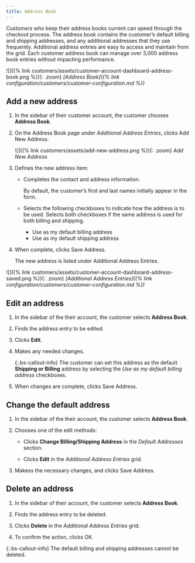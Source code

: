 ```yaml
---
title: Address Book
---
```


Customers who keep their address books current can speed through the checkout process. The address book contains the customer’s default billing and shipping addresses, and any additional addresses that they use frequently. Additional address entries are easy to access and maintain from the grid. Each customer address book can manage over 3,000 address book entries without impacting performance.

![]({% link customers/assets/customer-account-dashboard-address-book.png %}){: .zoom}
_[Address Book]({% link configuration/customers/customer-configuration.md %})_

## Add a new address

1. In the sidebar of their customer account, the customer chooses **Address Book**.

1. On the Address Book page under _Additional Address Entries_, clicks <span class="btn">Add New Address</span>.

    ![]({% link customers/assets/add-new-address.png %}){: .zoom}
    _Add New Address_

1. Defines the new address item:

   - Completes the contact and address information.

      By default, the customer’s first and last names initially appear in the form.

   - Selects the following checkboxes to indicate how the address is to be used. Selects both checkboxes if the same address is used for both billing and shipping.

      - Use as my default billing address
      - Use as my default shipping address

1. When complete, clicks <span class="btn">Save Address</span>.

    The new address is listed under Additional Address Entries.

![]({% link customers/assets/customer-account-dashboard-address-saved.png %}){: .zoom}
_[Additional Address Entries]({% link configuration/customers/customer-configuration.md %})_

## Edit an address

1. In the sidebar of the their account, the customer selects **Address Book**.

1. Finds the address entry to be edited.

1. Clicks **Edit**.

1. Makes any needed changes.

   {:.bs-callout-info}
   The customer can set this address as the default **Shipping or Billing** address by selecting the _Use as my default billing address_ checkboxes.

1. When changes are complete, clicks <span class="btn">Save Address<span>.

## Change the default address

1. In the sidebar of the their account, the customer selects **Address Book**.

1. Chooses one of the edit methods:

   - Clicks **Change Billing/Shipping Address** in the _Default Addresses_ section.

   - Clicks **Edit** in the _Additional Address Entries_ grid.

1. Makess the necessary changes, and clicks <span class="btn">Save Address</span>.

## Delete an address

1. In the sidebar of their account, the customer selects **Address Book**.

1. Finds the address entry to be deleted.

1. Clicks **Delete** in the _Additional Address Entries_ grid.

1. To confirm the action, clicks <span class="btn">OK<span>.

{:.bs-callout-info}
The default billing and shipping addresses cannot be deleted.
